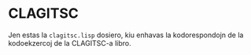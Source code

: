 CLAGITSC
========


Jen estas la `clagitsc.lisp` dosiero, kiu enhavas la kodorespondojn de la kodoekzercoj de la
CLAGITSC-a libro.
